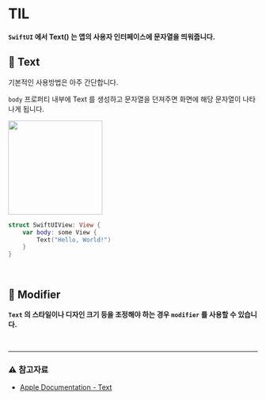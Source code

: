 # TIL

**`SwiftUI` 에서 Text() 는 앱의 사용자 인터페이스에 문자열을 띄워줍니다.**

## 🔎 Text

기본적인 사용방법은 아주 간단합니다.   

`body` 프로퍼티 내부에 Text 를 생성하고 문자열을 던져주면 화면에 해당 문자열이 나타나게 됩니다.

<img width="190" src="https://github.com/Developer-Nova/TIL_iOS/assets/123448121/1c390f76-f525-41b7-bab0-51f443d831de">

~~~ swift
struct SwiftUIView: View {
    var body: some View {
        Text("Hello, World!")
    }
}
~~~

<br>

## 🔎 Modifier

**`Text` 의 스타일이나 디자인 크기 등을 조정해야 하는 경우 `modifier` 를 사용할 수 있습니다.**






<br>

***

### ⚠️ 참고자료
- [Apple Documentation - Text](https://developer.apple.com/documentation/swiftui/text)
